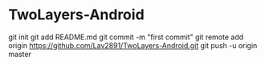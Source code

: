 # TwoLayers-Android
git init
git add README.md
git commit -m "first commit"
git remote add origin https://github.com/Lav2891/TwoLayers-Android.git
git push -u origin master
